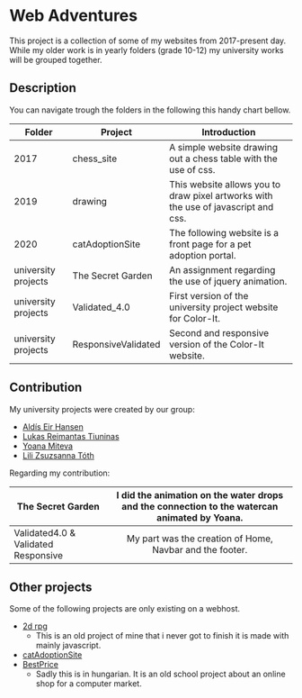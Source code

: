 # Web Adventures

This project is a collection of some of my websites from 2017-present day.
While my older work is in yearly folders (grade 10-12) my university works will be grouped together.
## Description

You can navigate trough the folders in the following this handy chart bellow.

| **Folder**          | **Project**         | **Introduction**                                                                    |
|---------------------|---------------------|-------------------------------------------------------------------------------------|
| 2017                |      chess_site     | A simple website drawing out a chess table with the use of css.                     |
| 2019                |       drawing       | This website allows you to draw pixel artworks with the use of javascript and css. |
| 2020                |   catAdoptionSite   | The following website is a front page for a pet adoption portal.                    |
| university projects | The Secret Garden   | An assignment regarding the use of jquery animation.                                |
| university projects | Validated_4.0       | First version of the university project website for Color-It.                       |
| university projects | ResponsiveValidated | Second and responsive version of the Color-It website.                              |

## Contribution

My university projects were created by our group:

- [Aldís Eir Hansen](https://github.com/AlleyCatRacer)
- [Lukas Reimantas Tiuninas](https://github.com/SkyKalazar)
- [Yoana Miteva](https://github.com/YoyoMy)
- [Lili Zsuzsanna Tóth](https://github.com/tothlilizs)

Regarding my contribution:

| The Secret Garden                   | I did the animation on the water drops and the connection to the watercan animated by Yoana.  |
|-------------------------------------|:---------------------------------------------------------------------------------------------:|
| Validated4.0 & Validated Responsive | My part was the creation of Home, Navbar and the footer.                                      |

## Other projects
Some of the following projects are only existing on a webhost.

- [2d rpg](http://rpginwork.atw.hu)
   -  This is an old project of mine that i never got to finish it is made with mainly javascript.
- [catAdoptionSite](http://testsitelmao.atw.hu)
- [BestPrice](http://legjobbaron.atw.hu)
   - Sadly this is in hungarian. It is an old school project about an online shop for a computer market. 
